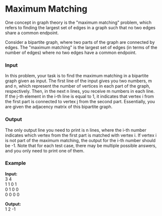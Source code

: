 # Maximum Matching  

One concept in graph theory is the "maximum matching" problem, which refers to finding the largest set of edges in a graph such that no two edges share a common endpoint.  

Consider a bipartite graph, where two parts of the graph are connected by edges. The "maximum matching" is the largest set of edges (in terms of the number of edges) where no two edges have a common endpoint.


### Input  
In this problem, your task is to find the maximum matching in a bipartite graph given as input. The first line of the input gives you two numbers, m and n, which represent the number of vertices in each part of the graph, respectively. Then, in the next n lines, you receive m numbers in each line. If the j-th element in the i-th line is equal to 1, it indicates that vertex i from the first part is connected to vertex j from the second part. Essentially, you are given the adjacency matrix of this bipartite graph.


### Output  
The only output line you need to print is n lines, where the i-th number indicates which vertex from the first part is matched with vertex i. If vertex i is not part of the maximum matching, the output for the i-th number should be -1. Note that for each test case, there may be multiple possible answers, and you only need to print one of them.


### **Example**  

**Input:**  
3 4  
1 1 0 1  
0 1 0 0  
0 0 0 0  

**Output:**  
1 2 -1  